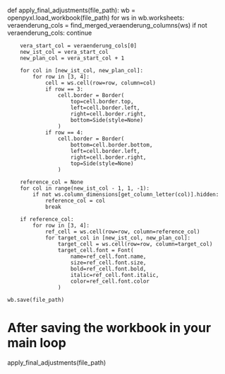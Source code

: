 def apply_final_adjustments(file_path):
    wb = openpyxl.load_workbook(file_path)
    for ws in wb.worksheets:
        veraenderung_cols = find_merged_veraenderung_columns(ws)
        if not veraenderung_cols:
            continue

        vera_start_col = veraenderung_cols[0]
        new_ist_col = vera_start_col
        new_plan_col = vera_start_col + 1

        for col in [new_ist_col, new_plan_col]:
            for row in [3, 4]:
                cell = ws.cell(row=row, column=col)
                if row == 3:
                    cell.border = Border(
                        top=cell.border.top,
                        left=cell.border.left,
                        right=cell.border.right,
                        bottom=Side(style=None)
                    )
                if row == 4:
                    cell.border = Border(
                        bottom=cell.border.bottom,
                        left=cell.border.left,
                        right=cell.border.right,
                        top=Side(style=None)
                    )

        reference_col = None
        for col in range(new_ist_col - 1, 1, -1):
            if not ws.column_dimensions[get_column_letter(col)].hidden:
                reference_col = col
                break

        if reference_col:
            for row in [3, 4]:
                ref_cell = ws.cell(row=row, column=reference_col)
                for target_col in [new_ist_col, new_plan_col]:
                    target_cell = ws.cell(row=row, column=target_col)
                    target_cell.font = Font(
                        name=ref_cell.font.name,
                        size=ref_cell.font.size,
                        bold=ref_cell.font.bold,
                        italic=ref_cell.font.italic,
                        color=ref_cell.font.color
                    )

    wb.save(file_path)

# After saving the workbook in your main loop
apply_final_adjustments(file_path)
